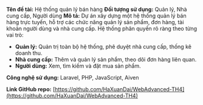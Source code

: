 **Tên đề tài:** Hệ thống quản lý bán hàng
**Đối tượng sử dụng:** Quản lý, Nhà cung cấp, Người dùng
**Mô tả:**
Dự án xây dựng một hệ thống quản lý bán hàng trực tuyến, hỗ trợ các chức năng quản lý sản phẩm, đơn hàng, tài khoản người dùng và nhà cung cấp. Hệ thống phân quyền rõ ràng theo từng vai trò:

* **Quản lý:** Quản trị toàn bộ hệ thống, phê duyệt nhà cung cấp, thống kê doanh thu.
* **Nhà cung cấp:** Thêm và quản lý sản phẩm, theo dõi đơn hàng liên quan.
* **Người dùng:** Xem, tìm kiếm và đặt mua sản phẩm.

**Công nghệ sử dụng:** Laravel, PHP, JavaScript, Aiven

**Link GitHub repo:** [https://github.com/HaXuanDai/WebAdvanced-TH4](https://github.com/HaXuanDai/WebAdvanced-TH4)
